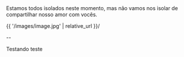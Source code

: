 ## 

Estamos todos isolados neste momento,
mas não vamos nos isolar de 
compartilhar nosso amor com vocês.

<backgroundimage> {{ '/images/image.jpg' | relative_url }}/ </backgroundimage>

--

Testando teste

